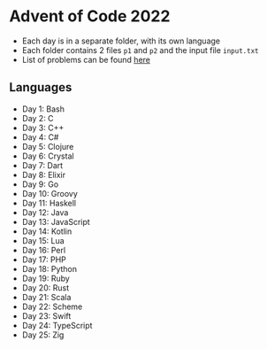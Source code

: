# Advent of Code 2022

- Each day is in a separate folder, with its own language
- Each folder contains 2 files `p1` and `p2` and the input file `input.txt`
- List of problems can be found [here](https://adventofcode.com/2022/)

## Languages

- Day 1: Bash
- Day 2: C
- Day 3: C++
- Day 4: C#
- Day 5: Clojure
- Day 6: Crystal
- Day 7: Dart
- Day 8: Elixir
- Day 9: Go
- Day 10: Groovy
- Day 11: Haskell
- Day 12: Java
- Day 13: JavaScript
- Day 14: Kotlin
- Day 15: Lua
- Day 16: Perl
- Day 17: PHP
- Day 18: Python
- Day 19: Ruby
- Day 20: Rust
- Day 21: Scala
- Day 22: Scheme
- Day 23: Swift
- Day 24: TypeScript
- Day 25: Zig
